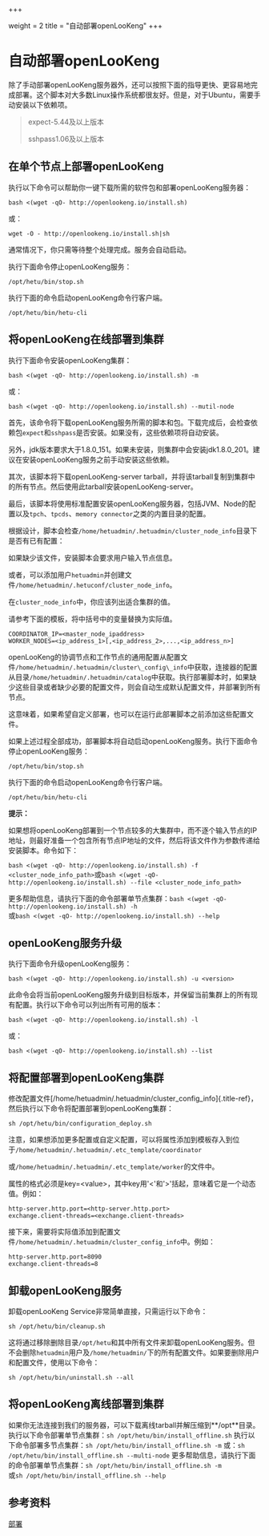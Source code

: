 +++

weight = 2
title = "自动部署openLooKeng"
+++

# 自动部署openLooKeng


除了手动部署openLooKeng服务器外，还可以按照下面的指导更快、更容易地完成部署。这个脚本对大多数Linux操作系统都很友好。但是，对于Ubuntu，需要手动安装以下依赖项。

> expect-5.44及以上版本
> 
> sshpass1.06及以上版本

## 在单个节点上部署openLooKeng

执行以下命令可以帮助你一键下载所需的软件包和部署openLooKeng服务器：

    bash <(wget -qO- http://openlookeng.io/install.sh)

或：

    wget -O - http://openlookeng.io/install.sh|sh

通常情况下，你只需等待整个处理完成。服务会自动启动。

执行下面命令停止openLooKeng服务：

    /opt/hetu/bin/stop.sh

执行下面的命令启动openLooKeng命令行客户端。

    /opt/hetu/bin/hetu-cli

## 将openLooKeng在线部署到集群

执行下面命令安装openLooKeng集群：

    bash <(wget -qO- http://openlookeng.io/install.sh) -m

或：

    bash <(wget -qO- http://openlookeng.io/install.sh) --mutil-node

首先，该命令将下载openLooKeng服务所需的脚本和包。下载完成后，会检查依赖包`expect`和`sshpass`是否安装。如果没有，这些依赖项将自动安装。

另外，jdk版本要求大于1.8.0\_151。如果未安装，则集群中会安装jdk1.8.0\_201。建议在安装openLooKeng服务之前手动安装这些依赖。

其次，该脚本将下载openLooKeng-server tarball，并将该tarball复制到集群中的所有节点。然后使用此tarball安装openLooKeng-server。

最后，该脚本将使用标准配置安装openLooKeng服务器，包括JVM、Node的配置以及`tpch`、`tpcds`、`memory connector`之类的内置目录的配置。

根据设计，脚本会检查`/home/hetuadmin/.hetuadmin/cluster_node_info`目录下是否有已有配置：

如果缺少该文件，安装脚本会要求用户输入节点信息。

或者，可以添加用户`hetuadmin`并创建文件`/home/hetuadmin/.hetuconf/cluster_node_info`。

在`cluster_node_info`中，你应该列出适合集群的值。

请参考下面的模板，将中括号中的变量替换为实际值。

```{.none}
COORDINATOR_IP=<master_node_ipaddress>
WORKER_NODES=<ip_address_1>[,<ip_address_2>,...,<ip_address_n>]
```

openLooKeng的协调节点和工作节点的通用配置从配置文件`/home/hetuadmin/.hetuadmin/cluster\_config\_info`中获取，连接器的配置从目录`/home/hetuadmin/.hetuadmin/catalog`中获取。执行部署脚本时，如果缺少这些目录或者缺少必要的配置文件，则会自动生成默认配置文件，并部署到所有节点。

这意味着，如果希望自定义部署，也可以在运行此部署脚本之前添加这些配置文件。

如果上述过程全部成功，部署脚本将自动启动openLooKeng服务。执行下面命令停止openLooKeng服务：

    /opt/hetu/bin/stop.sh

执行下面的命令启动openLooKeng命令行客户端。

    /opt/hetu/bin/hetu-cli

**提示：**

如果想将openLooKeng部署到一个节点较多的大集群中，而不逐个输入节点的IP地址，则最好准备一个包含所有节点IP地址的文件，然后将该文件作为参数传递给安装脚本。命令如下：

`bash <(wget -qO- http://openlookeng.io/install.sh) -f <cluster_node_info_path>`或`bash <(wget -qO- http://openlookeng.io/install.sh) --file <cluster_node_info_path>`

更多帮助信息，请执行下面的命令部署单节点集群：`bash <(wget -qO- http://openlookeng.io/install.sh) -h`  
或`bash <(wget -qO- http://openlookeng.io/install.sh) --help`

## openLooKeng服务升级

执行下面命令升级openLooKeng服务：

    bash <(wget -qO- http://openlookeng.io/install.sh) -u <version>

此命令会将当前openLooKeng服务升级到目标版本，并保留当前集群上的所有现有配置。执行以下命令可以列出所有可用的版本：

    bash <(wget -qO- http://openlookeng.io/install.sh) -l

或：

    bash <(wget -qO- http://openlookeng.io/install.sh) --list

## 将配置部署到openLooKeng集群

修改配置文件\[/home/hetuadmin/.hetuadmin/cluster\_config\_info]{.title-ref}，然后执行以下命令将配置部署到openLooKeng集群：

    sh /opt/hetu/bin/configuration_deploy.sh

注意，如果想添加更多配置或自定义配置，可以将属性添加到模板存入到位于`/home/hetuadmin/.hetuadmin/.etc_template/coordinator`

或`/home/hetuadmin/.hetuadmin/.etc_template/worker`的文件中。

属性的格式必须是key=\<value>，其中key用'\<'和'>'括起，意味着它是一个动态值。例如：

```{.none}
http-server.http.port=<http-server.http.port>
exchange.client-threads=<exchange.client-threads>
```

接下来，需要将实际值添加到配置文件`/home/hetuadmin/.hetuadmin/cluster_config_info`中。例如：

```{.none}
http-server.http.port=8090
exchange.client-threads=8
```

## 卸载openLooKeng服务

卸载openLooKeng Service非常简单直接，只需运行以下命令：

    sh /opt/hetu/bin/cleanup.sh

这将通过移除删除目录`/opt/hetu`和其中所有文件来卸载openLooKeng服务。但不会删除`hetuadmin`用户及`/home/hetuadmin/`下的所有配置文件。如果要删除用户和配置文件，使用以下命令：

    sh /opt/hetu/bin/uninstall.sh --all

## 将openLooKeng离线部署到集群

如果你无法连接到我们的服务器，可以下载离线tarball并解压缩到**/opt**目录。执行以下命令部署单节点集群：`sh /opt/hetu/bin/install_offline.sh` 执行以下命令部署多节点集群：`sh /opt/hetu/bin/install_offline.sh -m` 或：`sh /opt/hetu/bin/install_offline.sh --multi-node` 更多帮助信息，请执行下面的命令部署单节点集群：`sh /opt/hetu/bin/install_offline.sh -m`  
或`sh /opt/hetu/bin/install_offline.sh --help`

## 参考资料

[部署](./deployment.md)